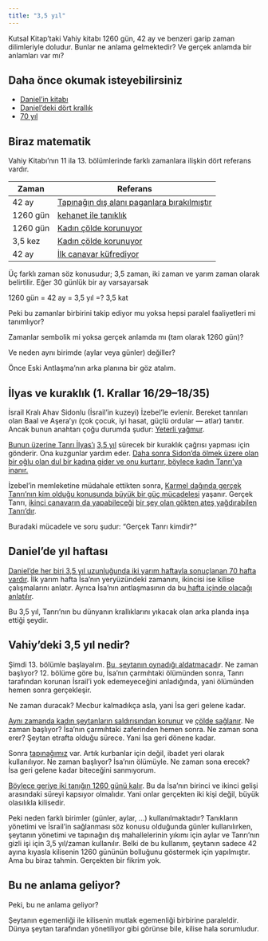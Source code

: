 ```yaml
---
title: "3,5 yıl"
---
```



Kutsal Kitap’taki Vahiy kitabı 1260 gün, 42 ay ve benzeri garip zaman dilimleriyle doludur. Bunlar ne anlama gelmektedir? Ve gerçek anlamda bir anlamları var mı?


## Daha önce okumak isteyebilirsiniz

<a name="f73a"></a>
- [Daniel’in kitabı](../../../../bible/daniel/expl/the-book-of-daniel)
- [Daniel’deki dört krallık](../../../../bible/daniel/expl/the-four-kingdoms-in-daniel)
- [70 yıl](../../../../bible/daniel/expl/the-70-year-weeks)



## Biraz matematik

<a name="05a6"></a>
Vahiy Kitabı’nın 11 ila 13. bölümlerinde farklı zamanlara ilişkin dört referans vardır.


| Zaman | Referans |
|-------|----------|
| 42 ay | [Tapınağın dış alanı paganlara bırakılmıştır](https://www.bibleserver.com/TR/Vahiy11%2C2) |
| 1260 gün | [kehanet ile tanıklık](https://www.bibleserver.com/TR/Vahiy11%2C3) |
| 1260 gün | [Kadın çölde korunuyor](https://www.bibleserver.com/TR/Vahiy12%2C6) |
| 3,5 kez | [Kadın çölde korunuyor](https://www.bibleserver.com/TR/Vahiy12%2C14) |
| 42 ay | [İlk canavar küfrediyor](https://www.bibleserver.com/TR/Vahiy13%2C5) |

Üç farklı zaman söz konusudur; 3,5 zaman, iki zaman ve yarım zaman olarak belirtilir. Eğer 30 günlük bir ay varsayarsak

1260 gün = 42 ay = 3,5 yıl =? 3,5 kat

Peki bu zamanlar birbirini takip ediyor mu yoksa hepsi paralel faaliyetleri mi tanımlıyor?

Zamanlar sembolik mi yoksa gerçek anlamda mı (tam olarak 1260 gün)?

Ve neden aynı birimde (aylar veya günler) değiller?

Önce Eski Antlaşma’nın arka planına bir göz atalım.


## İlyas ve kuraklık (1. Krallar 16/29–18/35)

<a name="08ef"></a>
İsrail Kralı Ahav Sidonlu (İsrail’in kuzeyi) İzebel’le evlenir. Bereket tanrıları olan Baal ve Aşera’yı (çok çocuk, iyi hasat, güçlü ordular — atlar) tanıtır. Ancak bunun anahtarı çoğu durumda şudur: [Yeterli yağmur](https://www.bibleserver.com/TR/1.Krallar17%3A8).

[Bunun üzerine Tanrı İlyas’ı](https://www.bibleserver.com/TR/1.Krallar17%3A1) [3,5 yıl](https://www.bibleserver.com/TR/Luka4%3A25) sürecek bir kuraklık çağrısı yapması için gönderir. Ona kuzgunlar yardım eder. [Daha sonra Sidon’da ölmek üzere olan bir oğlu olan dul bir kadına gider ve onu kurtarır, böylece kadın Tanrı’ya inanır.](https://www.bibleserver.com/TR/1.Krallar17%3A6-24)

İzebel’in memleketine müdahale ettikten sonra, [Karmel dağında gerçek Tanrı’nın kim olduğu konusunda büyük bir güç mücadelesi](https://www.bibleserver.com/TR/1.Krallar18%3A16-46) yaşanır. Gerçek Tanrı, [ikinci canavarın da yapabileceği](https://www.bibleserver.com/TR/Vahiy13%3A13) [bir şey olan gökten ateş yağdırabilen Tanrı’dır](https://www.bibleserver.com/TR/1.Krallar18%3A16-46).

Buradaki mücadele ve soru şudur: “Gerçek Tanrı kimdir?”


## Daniel’de yıl haftası

<a name="eb7b"></a>
[Daniel’de her biri 3,5 yıl uzunluğunda iki yarım haftayla sonuçlanan 70 hafta vardır](../../../../bible/daniel/expl/the-70-year-weeks). İlk yarım hafta İsa’nın yeryüzündeki zamanını, ikincisi ise kilise çalışmalarını anlatır. Ayrıca İsa’nın antlaşmasının da bu[ hafta içinde olacağı anlatılır](https://www.bibleserver.com/TR/Daniel9%3A27).

Bu 3,5 yıl, Tanrı’nın bu dünyanın krallıklarını yıkacak olan arka planda inşa ettiği şeydir.


## Vahiy’deki 3,5 yıl nedir?

<a name="b4e3"></a>
Şimdi 13. bölümle başlayalım. [Bu, şeytanın oynadığı aldatmacadı](../../../../content/beasts/expl/the-nature-of-the-beast-in-the-book-of-revelation)r. Ne zaman başlıyor? 12. bölüme göre bu, İsa’nın çarmıhtaki ölümünden sonra, Tanrı tarafından korunan İsrail’i yok edemeyeceğini anladığında, yani ölümünden hemen sonra gerçekleşir.

Ne zaman duracak? Mecbur kalmadıkça asla, yani İsa geri gelene kadar.

[Aynı zamanda kadın şeytanların saldırısından korunur](https://www.bibleserver.com/TR/Vahiy12%3A6) ve [çölde sağlanır](https://www.bibleserver.com/TR/Vahiy12%3A14). Ne zaman başlıyor? İsa’nın çarmıhtaki zaferinden hemen sonra. Ne zaman sona erer? Şeytan etrafta olduğu sürece. Yani İsa geri dönene kadar.

Sonra [tapınağımız](https://www.bibleserver.com/TR/Vahiy11%3A1-2) var. Artık kurbanlar için değil, ibadet yeri olarak kullanılıyor. Ne zaman başlıyor? İsa’nın ölümüyle. Ne zaman sona erecek? İsa geri gelene kadar biteceğini sanmıyorum.

[Böylece geriye iki tanığın 1260 günü kalır](https://www.bibleserver.com/TR/Vahiy11%3A3). Bu da İsa’nın birinci ve ikinci gelişi arasındaki süreyi kapsıyor olmalıdır. Yani onlar gerçekten iki kişi değil, büyük olasılıkla kilisedir.

Peki neden farklı birimler (günler, aylar, …) kullanılmaktadır? Tanıkların yönetimi ve İsrail’in sağlanması söz konusu olduğunda günler kullanılırken, şeytanın yönetimi ve tapınağın dış mahallelerinin yıkımı için aylar ve Tanrı’nın gizli işi için 3,5 yıl/zaman kullanılır. Belki de bu kullanım, şeytanın sadece 42 ayına kıyasla kilisenin 1260 gününün bolluğunu göstermek için yapılmıştır. Ama bu biraz tahmin. Gerçekten bir fikrim yok.


## Bu ne anlama geliyor?

<a name="1562"></a>
Peki, bu ne anlama geliyor?

Şeytanın egemenliği ile kilisenin mutlak egemenliği birbirine paraleldir. Dünya şeytan tarafından yönetiliyor gibi görünse bile, kilise hala sorumludur.






[](https://github.com/revelation-today/revelation-today/blob/main/exampleSite/content/docs/bible/daniel/expl/the-secret-of-the-3-5-years.tr.md)
